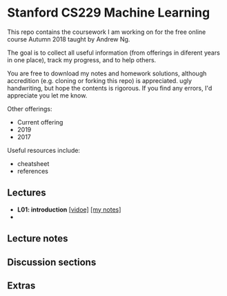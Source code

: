 # Stanford CS229 Machine Learning

This repo contains the coursework I am working on for the free online course Autumn 2018 taught by Andrew Ng.

The goal is to collect all useful information (from offerings in diferent years in one place), track my progress, and to help others.

You are free to download my notes and homework solutions, although accredition (e.g. cloning or forking this repo) is appreciated. ugly handwriting, but hope the contents is rigorous. If you find any errors, I'd appreciate you let me know.

Other offerings:

* Current offering
* 2019
* 2017



Useful resources include:

* cheatsheet
* references



## Lectures

* **L01: introduction** [[vidoe]](https://www.youtube.com/watch?v=jGwO_UgTS7I) [[my notes]](my_notes/L01_intro.pdf)
* 

## Lecture notes



## Discussion sections



## Extras

